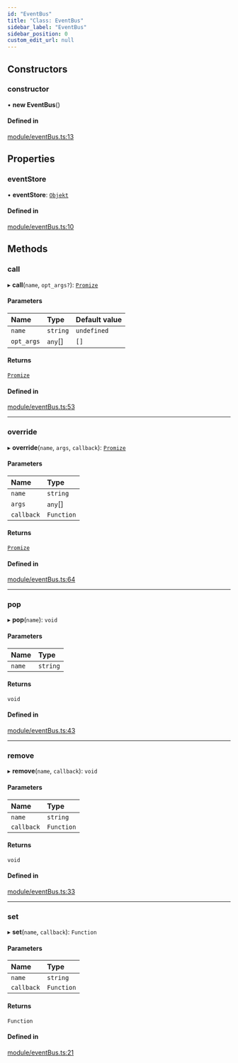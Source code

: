 ```yaml
---
id: "EventBus"
title: "Class: EventBus"
sidebar_label: "EventBus"
sidebar_position: 0
custom_edit_url: null
---
```


## Constructors

### constructor

• **new EventBus**()

#### Defined in

[module/eventBus.ts:13](https://github.com/siposdani87/sui-js/blob/b0b5d62/src/module/eventBus.ts#L13)

## Properties

### eventStore

• **eventStore**: [`Objekt`](Objekt.md)

#### Defined in

[module/eventBus.ts:10](https://github.com/siposdani87/sui-js/blob/b0b5d62/src/module/eventBus.ts#L10)

## Methods

### call

▸ **call**(`name`, `opt_args?`): [`Promize`](Promize.md)

#### Parameters

| Name | Type | Default value |
| :------ | :------ | :------ |
| `name` | `string` | `undefined` |
| `opt_args` | `any`[] | `[]` |

#### Returns

[`Promize`](Promize.md)

#### Defined in

[module/eventBus.ts:53](https://github.com/siposdani87/sui-js/blob/b0b5d62/src/module/eventBus.ts#L53)

___

### override

▸ **override**(`name`, `args`, `callback`): [`Promize`](Promize.md)

#### Parameters

| Name | Type |
| :------ | :------ |
| `name` | `string` |
| `args` | `any`[] |
| `callback` | `Function` |

#### Returns

[`Promize`](Promize.md)

#### Defined in

[module/eventBus.ts:64](https://github.com/siposdani87/sui-js/blob/b0b5d62/src/module/eventBus.ts#L64)

___

### pop

▸ **pop**(`name`): `void`

#### Parameters

| Name | Type |
| :------ | :------ |
| `name` | `string` |

#### Returns

`void`

#### Defined in

[module/eventBus.ts:43](https://github.com/siposdani87/sui-js/blob/b0b5d62/src/module/eventBus.ts#L43)

___

### remove

▸ **remove**(`name`, `callback`): `void`

#### Parameters

| Name | Type |
| :------ | :------ |
| `name` | `string` |
| `callback` | `Function` |

#### Returns

`void`

#### Defined in

[module/eventBus.ts:33](https://github.com/siposdani87/sui-js/blob/b0b5d62/src/module/eventBus.ts#L33)

___

### set

▸ **set**(`name`, `callback`): `Function`

#### Parameters

| Name | Type |
| :------ | :------ |
| `name` | `string` |
| `callback` | `Function` |

#### Returns

`Function`

#### Defined in

[module/eventBus.ts:21](https://github.com/siposdani87/sui-js/blob/b0b5d62/src/module/eventBus.ts#L21)
